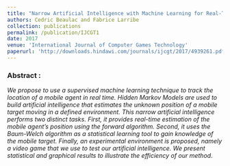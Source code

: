 ```yaml
---
title: "Narrow Artificial Intelligence with Machine Learning for Real-Time Estimation of a Mobile Agents Location Using Hidden Markov Models"
authors: Cedric Beaulac and Fabrice Larribe
collection: publications
permalink: /publication/IJCGT1
date: 2017
venue: 'International Journal of Computer Games Technology'
paperurl: 'http://downloads.hindawi.com/journals/ijcgt/2017/4939261.pdf'
---
```


### Abstract :

*We propose to use a supervised machine learning technique to track the location of a mobile agent in real time. Hidden Markov Models are used to build artificial intelligence that estimates the unknown position of a mobile target moving in a defined environment. This narrow
artificial intelligence performs two distinct tasks. First, it provides real-time estimation of the mobile agent’s position using the forward algorithm. Second, it uses the Baum-Welch algorithm as a statistical learning tool to gain knowledge of the mobile target. Finally, an experimental environment is proposed, namely a video game that we use to test our artificial intelligence. We present statistical and graphical results to illustrate the efficiency of our method.*
